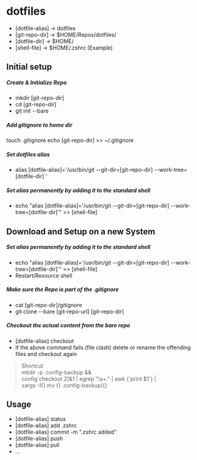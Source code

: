 # dotfiles

* [dotfile-alias] -> dotfiles
* [git-repo-dir] -> $HOME/Repos/dotfiles/
* [dotfile-dir] -> $HOME/
* [shell-file] -> $HOME/.zshrc (Example)

## Initial setup
##### Create & Initialize Repo
* mkdir [git-repo-dir]
* cd [git-repo-dir]
* git init --bare

##### Add gitignore to home dir
touch .gitignore
echo [git-repo-dir] >> ~/.gitignore

##### Set dotfiles alias 
* alias [dotfile-alias]='/usr/bin/git --git-dir=[git-repo-dir] --work-tree=[dotfile-dir] '
  
##### Set alias permanently by adding it to the standard shell
* echo "alias [dotfile-alias]='/usr/bin/git --git-dir=[git-repo-dir] --work-tree=[dotfile-dir]'" >> [shell-file] 

## Download and Setup on a new System
##### Set alias permanently by adding it to the standard shell
* echo "alias [dotfile-alias]='/usr/bin/git --git-dir=[git-repo-dir] --work-tree=[dotfile-dir]'" >> [shell-file] 
* Restart/Resource shell

##### Make sure the Repo is part of the .gitignore
* cat [git-repo-dir]/gitignore
* git clone --bare [git-repo-url] [git-repo-dir]
    
##### Checkout the actual content from the bare repo
* [dotfile-alias]  checkout
* if the above command fails (file clash) delete or rename the offending files and checkout again

> Shortcut \
> mkdir -p .config-backup && \
> config checkout 2]&1 | egrep "\s+\." | awk {'print $1'} | \
> xargs -I{} mv {} .config-backup/{}


## Usage    
* [dotfile-alias]  status
* [dotfile-alias]  add .zshrc
* [dotfile-alias]  commit -m ".zshrc added"
* [dotfile-alias]  push
* [dotfile-alias]  pull
* ...
